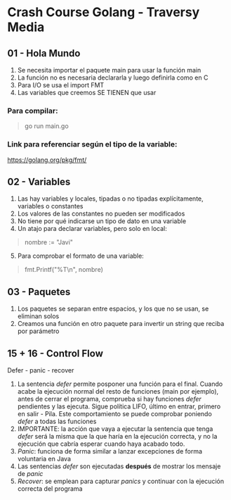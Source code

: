 # Crash Course Golang - Traversy Media #

## 01 - Hola Mundo ##

1. Se necesita importar el paquete main para usar la función main
2. La función no es necesaria declararla y luego definirla como en C
3. Para I/O se usa el import FMT
4. Las variables que creemos SE TIENEN que usar

### Para compilar: ###

> go run main.go

### Link para referenciar según el tipo de la variable: ###

https://golang.org/pkg/fmt/

## 02 - Variables ##

1. Las hay variables y locales, tipadas o no tipadas explícitamente, variables o constantes
2. Los valores de las constantes no pueden ser modificados
3. No tiene por qué indicarse un tipo de dato en una variable
4. Un atajo para declarar variables, pero solo en local:
> nombre := "Javi"
5. Para comprobar el formato de una variable:
> fmt.Printf("%T\n", nombre)

## 03 - Paquetes ##

1. Los paquetes se separan entre espacios, y los que no se usan, se eliminan solos
2. Creamos una función en otro paquete para invertir un string que reciba por parámetro

## 15 + 16 - Control Flow ##

Defer - panic - recover

1. La sentencia *defer* permite posponer una función para el final. Cuando acabe la ejecución normal del resto de funciones (main por ejemplo), antes de cerrar el programa, comprueba si hay funciones *defer* pendientes y las ejecuta. Sigue política LIFO, último en entrar, primero en salir - Pila. Este comportamiento se puede comprobar poniendo *defer* a todas las funciones
2. IMPORTANTE: la acción que vaya a ejecutar la sentencia que tenga *defer* será la misma que la que haría en la ejecución correcta, y no la ejecución que cabría esperar cuando haya acabado todo.
3. *Panic*: funciona de forma similar a lanzar excepciones de forma voluntaria en Java
4. Las sentencias *defer* son ejecutadas **después** de mostrar los mensaje de *panic*
5. *Recover*: se emplean para capturar *panics* y continuar con la ejecución correcta del programa
